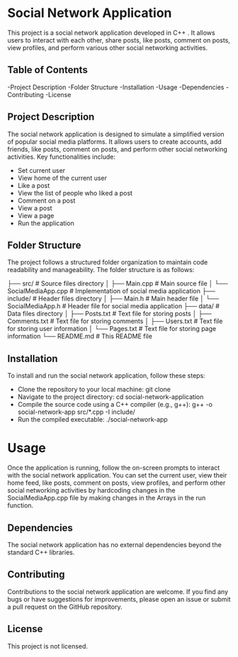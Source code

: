 # **Social Network Application**
This project is a social network application developed in C++ . It allows users to interact with each other, share posts, like posts, comment on posts, view profiles, and perform various other social networking activities.

## **Table of Contents**
-Project Description
-Folder Structure
-Installation
-Usage
-Dependencies
-Contributing
-License

## **Project Description**
The social network application is designed to simulate a simplified version of popular social media platforms. It allows users to create accounts, add friends, like posts, comment on posts, and perform other social networking activities. Key functionalities include:
- Set current user
- View home of the current user
- Like a post
- View the list of people who liked a post
- Comment on a post
- View a post
- View a page
- Run the application
## **Folder Structure**
The project follows a structured folder organization to maintain code readability and manageability. The folder structure is as follows:


├── src/                    # Source files directory
│   ├── Main.cpp            # Main source file
│   └── SocialMediaApp.cpp  # Implementation of social media application
├── include/                # Header files directory
│   ├── Main.h              # Main header file
│   └── SocialMediaApp.h    # Header file for social media application
├── data/                   # Data files directory
│   ├── Posts.txt           # Text file for storing posts
│   ├── Comments.txt        # Text file for storing comments
│   ├── Users.txt           # Text file for storing user information
│   └── Pages.txt           # Text file for storing page information
└── README.md               # This README file

## **Installation**
To install and run the social network application, follow these steps:

+ Clone the repository to your local machine:
git clone <repository-url>
+ Navigate to the project directory:
cd social-network-application
+ Compile the source code using a C++ compiler (e.g., g++):
g++ -o social-network-app src/*.cpp -I include/
+ Run the compiled executable:
./social-network-app

# **Usage**
Once the application is running, follow the on-screen prompts to interact with the social network application. You can set the current user, view their home feed, like posts, comment on posts, view profiles, and perform other social networking activities by hardcoding changes in the SocialMediaApp.cpp file by making changes in the Arrays in the run function.

## **Dependencies**
The social network application has no external dependencies beyond the standard C++ libraries.

## **Contributing**
Contributions to the social network application are welcome. If you find any bugs or have suggestions for improvements, please open an issue or submit a pull request on the GitHub repository.

## **License**
This project is not licensed.
